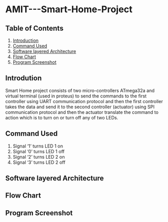 # AMIT---Smart-Home-Project


## Table of Contents

1. [Introduction](#intro)
1. [Command Used](#cmd)
1. [Software layered Architecture](#arch)
1. [Flow Chart](#flow)
1. [Program Screenshot](#shot)

## Introdution
Smart Home project consists of two micro-controllers ATmega32a and virtual terminal (used in proteus) to send the commands to the first controller using UART communication protocol and then the first controller takes the data and send it to the second controller (actuator) using SPI communication protocol and then the actuator translate the command to action which is to turn on or turn off any of two LEDs.

## Command Used
  1.  Signal ‘1’ turns LED 1 on
  2.	Signal ‘0’ turns LED 1 off	
  3.	Signal ‘2’ turns LED 2 on
  4.	Signal ‘3’ turns LED 2 off

## Software layered Architecture

## Flow Chart

## Program Screenshot

